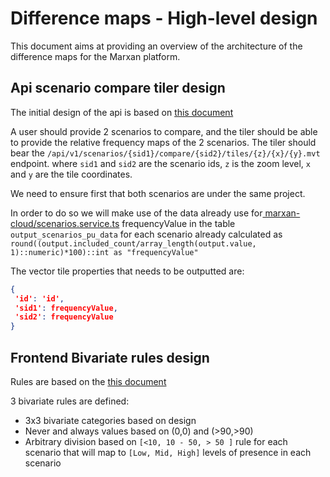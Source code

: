 # Difference maps - High-level design

This document aims at providing an overview of the architecture of the difference maps for
the Marxan platform.

## Api scenario compare tiler design

The initial design of the api is based on [this document](https://docs.google.com/document/d/1T1Gp9RM6J-CoZoyIL7XBeUU1_w2ZrvN7rCSN_XAnBSg/edit#heading=h.51ul83hfhytz)

A user should provide 2 scenarios to compare, and the tiler should be able to provide the relative frequency maps of the 2 scenarios. The tiler should bear the `/api/v1/scenarios/{sid1}/compare/{sid2}/tiles/{z}/{x}/{y}.mvt` endpoint. where `sid1` and `sid2` are the scenario ids, `z` is the zoom level, `x` and `y` are the tile coordinates.

We need to ensure first that both scenarios are under the same project.

In order to do so we will make use of the data already use for[ marxan-cloud/scenarios.service.ts](https://github.com/Vizzuality/marxan-cloud/blob/develop/api/apps/geoprocessing/src/modules/scenarios/scenarios.service.ts#L46)  frequencyValue  in the table `output_scenarios_pu_data` for each scenario already calculated as  `round((output.included_count/array_length(output.value, 1)::numeric)*100)::int as "frequencyValue"`

The vector tile properties that needs to be outputted are:

```json
{
 'id': 'id',
 'sid1': frequencyValue, 
 'sid2': frequencyValue
}
```

## Frontend Bivariate rules design

Rules are based on the [this document](https://docs.google.com/document/d/1r9Excv4juGThjPSdPZYx9yWke_LBh-LqGDFw6UTKa08/edit#heading=h.lce9j8b1epbp)

3 bivariate rules are defined:

* 3x3 bivariate categories based on design
* Never and always values based on (0,0) and (>90,>90)
* Arbitrary division based on `[<10, 10 - 50, > 50 ]` rule for each scenario that will map to  `[Low, Mid, High]` levels of presence in each scenario
